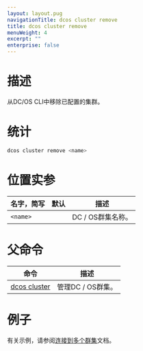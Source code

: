 ```yaml
---
layout: layout.pug
navigationTitle: dcos cluster remove
title: dcos cluster remove
menuWeight: 4
excerpt: ""
enterprise: false
---
```

<!-- This source repo for this topic is https://github.com/dcos/dcos-docs -->

# 描述

从DC/OS CLI中移除已配置的集群。

# 统计

```bash
dcos cluster remove <name>
```

# 位置实参

| 名字，简写          | 默认 | 描述           |
| -------------- | -- | ------------ |
| `<name>` |    | DC / OS群集名称。 |

# 父命令

| 命令                                                        | 描述           |
| --------------------------------------------------------- | ------------ |
| [dcos cluster](/1.10/cli/command-reference/dcos-cluster/) | 管理DC / OS群集。 |

# 例子

有关示例，请参阅[连接到多个群集](/1.10/cli/multi-cluster-cli/)文档。